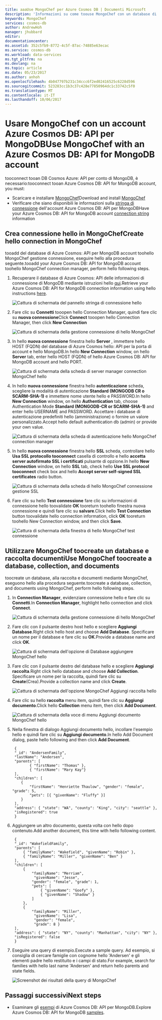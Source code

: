 ```yaml
---
title: aaaUse MongoChef per Azure Cosmos DB | Documenti Microsoft
description: 'Informazioni su come toouse MongoChef con un database di Azure Cosmos: API per conto di MongoDB'
keywords: MongoChef
services: cosmos-db
author: AndrewHoh
manager: jhubbard
editor: 
documentationcenter: 
ms.assetid: 352c5fb9-8772-4c5f-87ac-74885e63ecac
ms.service: cosmos-db
ms.workload: data-services
ms.tgt_pltfrm: na
ms.devlang: na
ms.topic: article
ms.date: 05/23/2017
ms.author: anhoh
ms.openlocfilehash: 4b047797b231c34ccc6f2ed02416525c6228d596
ms.sourcegitcommit: 523283cc1b3c37c428e77850964dc1c33742c5f0
ms.translationtype: MT
ms.contentlocale: it-IT
ms.lasthandoff: 10/06/2017
---
```

# <a name="use-mongochef-with-an-azure-cosmos-db-api-for-mongodb-account"></a><span data-ttu-id="499af-104">Usare MongoChef con un account Azure Cosmos DB: API per MongoDB</span><span class="sxs-lookup"><span data-stu-id="499af-104">Use MongoChef with an Azure Cosmos DB: API for MongoDB account</span></span>

<span data-ttu-id="499af-105">tooconnect tooan DB Cosmos Azure: API per conto di MongoDB, è necessario:</span><span class="sxs-lookup"><span data-stu-id="499af-105">tooconnect tooan Azure Cosmos DB: API for MongoDB account, you must:</span></span>

* <span data-ttu-id="499af-106">Scaricare e installare [MongoChef](http://3t.io/mongochef)</span><span class="sxs-lookup"><span data-stu-id="499af-106">Download and install [MongoChef](http://3t.io/mongochef)</span></span>
* <span data-ttu-id="499af-107">Verificare che siano disponibili le informazioni sulla [stringa di connessione](connect-mongodb-account.md) dell'account Azure Cosmos DB: API per MongoDB</span><span class="sxs-lookup"><span data-stu-id="499af-107">Have your Azure Cosmos DB: API for MongoDB account [connection string](connect-mongodb-account.md) information</span></span>

## <a name="create-hello-connection-in-mongochef"></a><span data-ttu-id="499af-108">Crea connessione hello in MongoChef</span><span class="sxs-lookup"><span data-stu-id="499af-108">Create hello connection in MongoChef</span></span>
<span data-ttu-id="499af-109">tooadd del database di Azure Cosmos: API per MongoDB account toohello MongoChef gestione connessione, eseguire hello alla procedura seguente.</span><span class="sxs-lookup"><span data-stu-id="499af-109">tooadd your Azure Cosmos DB: API for MongoDB account toohello MongoChef connection manager, perform hello following steps.</span></span>

1. <span data-ttu-id="499af-110">Recuperare il database di Azure Cosmos: API delle informazioni di connessione di MongoDB mediante istruzioni hello [qui](connect-mongodb-account.md).</span><span class="sxs-lookup"><span data-stu-id="499af-110">Retrieve your Azure Cosmos DB: API for MongoDB connection information using hello instructions [here](connect-mongodb-account.md).</span></span>

    ![Cattura di schermata del pannello stringa di connessione hello](./media/mongodb-mongochef/ConnectionStringBlade.png)
2. <span data-ttu-id="499af-112">Fare clic su **Connetti** tooopen hello Connection Manager, quindi fare clic su **nuova connessione**</span><span class="sxs-lookup"><span data-stu-id="499af-112">Click **Connect** tooopen hello Connection Manager, then click **New Connection**</span></span>

    ![Cattura di schermata della gestione connessione di hello MongoChef](./media/mongodb-mongochef/ConnectionManager.png)
3. <span data-ttu-id="499af-114">In hello **nuova connessione** finestra hello **Server** , immettere hello HOST (FQDN) del database di Azure Cosmos hello: API per la porta di account e hello MongoDB.</span><span class="sxs-lookup"><span data-stu-id="499af-114">In hello **New Connection** window, on hello **Server** tab, enter hello HOST (FQDN) of hello Azure Cosmos DB: API for MongoDB account and hello PORT.</span></span>

    ![Cattura di schermata della scheda di server manager connection MongoChef hello](./media/mongodb-mongochef/ConnectionManagerServerTab.png)
4. <span data-ttu-id="499af-116">In hello **nuova connessione** finestra hello **autenticazione** scheda, scegliere la modalità di autenticazione **Standard (MONGODB CR o SCARM-SHA-1)** e immettere nome utente hello e PASSWORD.</span><span class="sxs-lookup"><span data-stu-id="499af-116">In hello **New Connection** window, on hello **Authentication** tab, choose Authentication Mode **Standard (MONGODB-CR or SCARM-SHA-1)** and enter hello USERNAME and PASSWORD.</span></span>  <span data-ttu-id="499af-117">Accettare i database di autenticazione predefiniti hello (amministrazione) o fornire un valore personalizzato.</span><span class="sxs-lookup"><span data-stu-id="499af-117">Accept hello default authentication db (admin) or provide your own value.</span></span>

    ![Cattura di schermata della scheda di autenticazione hello MongoChef connection manager](./media/mongodb-mongochef/ConnectionManagerAuthenticationTab.png)
5. <span data-ttu-id="499af-119">In hello **nuova connessione** finestra hello **SSL** scheda, controllare hello **Usa SSL protocollo tooconnect** casella di controllo e hello **accetta server autofirmato SSL i certificati** pulsante di opzione.</span><span class="sxs-lookup"><span data-stu-id="499af-119">In hello **New Connection** window, on hello **SSL** tab, check hello **Use SSL protocol tooconnect** check box and hello **Accept server self-signed SSL certificates** radio button.</span></span>

    ![Cattura di schermata della scheda di hello MongoChef connessione gestione SSL](./media/mongodb-mongochef/ConnectionManagerSSLTab.png)
6. <span data-ttu-id="499af-121">Fare clic su hello **Test connessione** fare clic su informazioni di connessione hello toovalidate **OK** tooreturn toohello finestra nuova connessione e quindi fare clic su **salvare**.</span><span class="sxs-lookup"><span data-stu-id="499af-121">Click hello **Test Connection** button toovalidate hello connection information, click **OK** tooreturn toohello New Connection window, and then click **Save**.</span></span>

    ![Cattura di schermata della finestra di hello MongoChef test connessione](./media/mongodb-mongochef/TestConnectionResults.png)

## <a name="use-mongochef-toocreate-a-database-collection-and-documents"></a><span data-ttu-id="499af-123">Utilizzare MongoChef toocreate un database e raccolta documenti</span><span class="sxs-lookup"><span data-stu-id="499af-123">Use MongoChef toocreate a database, collection, and documents</span></span>
<span data-ttu-id="499af-124">toocreate un database, alla raccolta e documenti mediante MongoChef, eseguono hello alla procedura seguente.</span><span class="sxs-lookup"><span data-stu-id="499af-124">toocreate a database, collection, and documents using MongoChef, perform hello following steps.</span></span>

1. <span data-ttu-id="499af-125">In **Connection Manager**, evidenziare connessione hello e fare clic su **Connetti**.</span><span class="sxs-lookup"><span data-stu-id="499af-125">In **Connection Manager**, highlight hello connection and click **Connect**.</span></span>

    ![Cattura di schermata della gestione connessione di hello MongoChef](./media/mongodb-mongochef/ConnectToAccount.png)
2. <span data-ttu-id="499af-127">Fare clic con il pulsante destro host hello e scegliere **Aggiungi Database**.</span><span class="sxs-lookup"><span data-stu-id="499af-127">Right click hello host and choose **Add Database**.</span></span>  <span data-ttu-id="499af-128">Specificare un nome per il database e fare clic su **OK**.</span><span class="sxs-lookup"><span data-stu-id="499af-128">Provide a database name and click **OK**.</span></span>

    ![Cattura di schermata dell'opzione di Database aggiungere MongoChef hello](./media/mongodb-mongochef/AddDatabase1.png)
3. <span data-ttu-id="499af-130">Fare clic con il pulsante destro del database hello e scegliere **Aggiungi raccolta**.</span><span class="sxs-lookup"><span data-stu-id="499af-130">Right click hello database and choose **Add Collection**.</span></span>  <span data-ttu-id="499af-131">Specificare un nome per la raccolta, quindi fare clic su **Create**(Crea).</span><span class="sxs-lookup"><span data-stu-id="499af-131">Provide a collection name and click **Create**.</span></span>

    ![Cattura di schermata dell'opzione MongoChef Aggiungi raccolta hello](./media/mongodb-mongochef/AddCollection.png)
4. <span data-ttu-id="499af-133">Fare clic su hello **raccolta** menu item, quindi fare clic su **Aggiungi documento**.</span><span class="sxs-lookup"><span data-stu-id="499af-133">Click hello **Collection** menu item, then click **Add Document**.</span></span>

    ![Cattura di schermata della voce di menu Aggiungi documento MongoChef hello](./media/mongodb-mongochef/AddDocument1.png)
5. <span data-ttu-id="499af-135">Nella finestra di dialogo Aggiungi documento hello, incollare l'esempio hello e quindi fare clic su **Aggiungi documento**.</span><span class="sxs-lookup"><span data-stu-id="499af-135">In hello Add Document dialog, paste hello following and then click **Add Document**.</span></span>

        {
        "_id": "AndersenFamily",
        "lastName": "Andersen",
        "parents": [
               { "firstName": "Thomas" },
               { "firstName": "Mary Kay"}
        ],
        "children": [
           {
               "firstName": "Henriette Thaulow", "gender": "female", "grade": 5,
               "pets": [{ "givenName": "Fluffy" }]
           }
        ],
        "address": { "state": "WA", "county": "King", "city": "seattle" },
        "isRegistered": true
        }
6. <span data-ttu-id="499af-136">Aggiungere un altro documento, questa volta con hello dopo contenuto.</span><span class="sxs-lookup"><span data-stu-id="499af-136">Add another document, this time with hello following content.</span></span>

        {
        "_id": "WakefieldFamily",
        "parents": [
            { "familyName": "Wakefield", "givenName": "Robin" },
            { "familyName": "Miller", "givenName": "Ben" }
        ],
        "children": [
            {
                "familyName": "Merriam",
                 "givenName": "Jesse",
                "gender": "female", "grade": 1,
                "pets": [
                    { "givenName": "Goofy" },
                    { "givenName": "Shadow" }
                ]
            },
            {
                "familyName": "Miller",
                 "givenName": "Lisa",
                 "gender": "female",
                 "grade": 8 }
        ],
        "address": { "state": "NY", "county": "Manhattan", "city": "NY" },
        "isRegistered": false
        }
7. <span data-ttu-id="499af-137">Eseguire una query di esempio.</span><span class="sxs-lookup"><span data-stu-id="499af-137">Execute a sample query.</span></span> <span data-ttu-id="499af-138">Ad esempio, si consiglia di cercare famiglie con cognome hello 'Andersen' e gli elementi padre hello restituito e i campi di stato.</span><span class="sxs-lookup"><span data-stu-id="499af-138">For example, search for families with hello last name 'Andersen' and return hello parents and state fields.</span></span>

    ![Screenshot dei risultati della query di MongoChef](./media/mongodb-mongochef/QueryDocument1.png)

## <a name="next-steps"></a><span data-ttu-id="499af-140">Passaggi successivi</span><span class="sxs-lookup"><span data-stu-id="499af-140">Next steps</span></span>
* <span data-ttu-id="499af-141">Esaminare gli [esempi](mongodb-samples.md) di Azure Cosmos DB: API per MongoDB.</span><span class="sxs-lookup"><span data-stu-id="499af-141">Explore Azure Cosmos DB: API for MongoDB [samples](mongodb-samples.md).</span></span>
